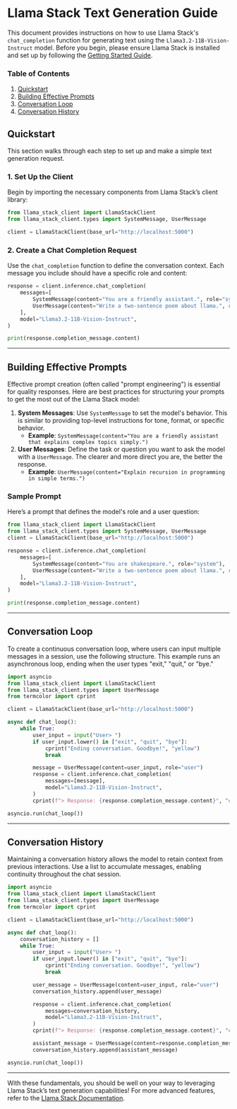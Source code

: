 
# Llama Stack Text Generation Guide

This document provides instructions on how to use Llama Stack's `chat_completion` function for generating text using the `Llama3.2-11B-Vision-Instruct` model. Before you begin, please ensure Llama Stack is installed and set up by following the [Getting Started Guide](https://llama-stack-docs.com/getting-started). 

### Table of Contents
1. [Quickstart](#quickstart)
2. [Building Effective Prompts](#building-effective-prompts)
3. [Conversation Loop](#conversation-loop)
4. [Conversation History](#conversation-history)


## Quickstart

This section walks through each step to set up and make a simple text generation request.

### 1. Set Up the Client

Begin by importing the necessary components from Llama Stack’s client library:

```python
from llama_stack_client import LlamaStackClient
from llama_stack_client.types import SystemMessage, UserMessage

client = LlamaStackClient(base_url="http://localhost:5000")
```

### 2. Create a Chat Completion Request

Use the `chat_completion` function to define the conversation context. Each message you include should have a specific role and content:

```python
response = client.inference.chat_completion(
    messages=[
        SystemMessage(content="You are a friendly assistant.", role="system"),
        UserMessage(content="Write a two-sentence poem about llama.", role="user")
    ],
    model="Llama3.2-11B-Vision-Instruct",
)

print(response.completion_message.content)
```

---

## Building Effective Prompts

Effective prompt creation (often called "prompt engineering") is essential for quality responses. Here are best practices for structuring your prompts to get the most out of the Llama Stack model:

1. **System Messages**: Use `SystemMessage` to set the model's behavior. This is similar to providing top-level instructions for tone, format, or specific behavior.
   - **Example**: `SystemMessage(content="You are a friendly assistant that explains complex topics simply.")`
2. **User Messages**: Define the task or question you want to ask the model with a `UserMessage`. The clearer and more direct you are, the better the response.
   - **Example**: `UserMessage(content="Explain recursion in programming in simple terms.")`

### Sample Prompt

Here’s a prompt that defines the model's role and a user question:

```python
from llama_stack_client import LlamaStackClient
from llama_stack_client.types import SystemMessage, UserMessage
client = LlamaStackClient(base_url="http://localhost:5000")

response = client.inference.chat_completion(
    messages=[
        SystemMessage(content="You are shakespeare.", role="system"),
        UserMessage(content="Write a two-sentence poem about llama.", role="user")
    ],
    model="Llama3.2-11B-Vision-Instruct",
)

print(response.completion_message.content)
```

---


## Conversation Loop

To create a continuous conversation loop, where users can input multiple messages in a session, use the following structure. This example runs an asynchronous loop, ending when the user types "exit," "quit," or "bye."

```python
import asyncio
from llama_stack_client import LlamaStackClient
from llama_stack_client.types import UserMessage
from termcolor import cprint

client = LlamaStackClient(base_url="http://localhost:5000")

async def chat_loop():
    while True:
        user_input = input("User> ")
        if user_input.lower() in ["exit", "quit", "bye"]:
            cprint("Ending conversation. Goodbye!", "yellow")
            break

        message = UserMessage(content=user_input, role="user")
        response = client.inference.chat_completion(
            messages=[message],
            model="Llama3.2-11B-Vision-Instruct",
        )
        cprint(f"> Response: {response.completion_message.content}", "cyan")

asyncio.run(chat_loop())
```

---

## Conversation History

Maintaining a conversation history allows the model to retain context from previous interactions. Use a list to accumulate messages, enabling continuity throughout the chat session.

```python
import asyncio
from llama_stack_client import LlamaStackClient
from llama_stack_client.types import UserMessage
from termcolor import cprint

client = LlamaStackClient(base_url="http://localhost:5000")

async def chat_loop():
    conversation_history = []
    while True:
        user_input = input("User> ")
        if user_input.lower() in ["exit", "quit", "bye"]:
            cprint("Ending conversation. Goodbye!", "yellow")
            break

        user_message = UserMessage(content=user_input, role="user")
        conversation_history.append(user_message)

        response = client.inference.chat_completion(
            messages=conversation_history,
            model="Llama3.2-11B-Vision-Instruct",
        )
        cprint(f"> Response: {response.completion_message.content}", "cyan")

        assistant_message = UserMessage(content=response.completion_message.content, role="user")
        conversation_history.append(assistant_message)

asyncio.run(chat_loop())
```


---

With these fundamentals, you should be well on your way to leveraging Llama Stack’s text generation capabilities! For more advanced features, refer to the [Llama Stack Documentation](https://llama-stack-docs.com).
